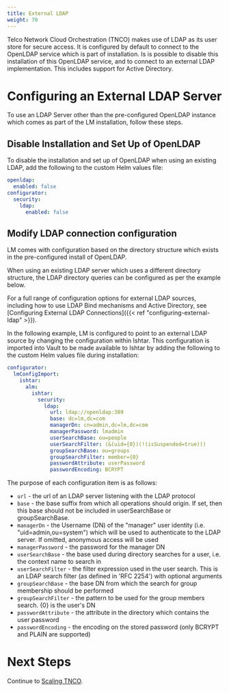 ```yaml
---
title: External LDAP
weight: 70
---
```


Telco Network Cloud Orchestration (TNCO) makes use of LDAP as its user store for secure access. It is configured by default to connect to the OpenLDAP service which is part of installation. Is is possible to disable this installation of this OpenLDAP service, and to connect to an external LDAP implementation. This includes support for Active Directory.

# Configuring an External LDAP Server

To use an LDAP Server other than the pre-configured OpenLDAP instance which comes as part of the LM installation, follow these steps.

## Disable Installation and Set Up of OpenLDAP

To disable the installation and set up of OpenLDAP when using an existing LDAP, add the following to the custom Helm values file:

```yaml
openldap:
  enabled: false
configurator:
  security:
    ldap:
      enabled: false
```

## Modify LDAP connection configuration

LM comes with configuration based on the directory structure which exists in the pre-configured install of OpenLDAP.

When using an existing LDAP server which uses a different directory structure, the LDAP directory queries can be configured as per the example below. 

For a full range of configuration options for external LDAP sources, including how to use LDAP Bind mechanisms and Active Directory, see [Configuring External LDAP Connections]({{< ref "configuring-external-ldap" >}}).

In the following example, LM is configured to point to an external LDAP source by changing the configuration within Ishtar. This configuration is imported into Vault to be made available to Ishtar by adding the following to the custom Helm values file during installation:

```yaml
configurator:
  lmConfigImport:
    ishtar:
      alm:
        ishtar:
          security:
            ldap:
              url: ldap://openldap:389
              base: dc=lm,dc=com
              managerDn: cn=admin,dc=lm,dc=com
              managerPassword: lmadmin
              userSearchBase: ou=people
              userSearchFilter: (&(uid={0})(!(isSuspended=true)))
              groupSearchBase: ou=groups
              groupSearchFilter: member={0}
              passwordAttribute: userPassword
              passwordEncoding: BCRYPT 
```


The purpose of each configuration item is as follows:

- `url` - the url of an LDAP server listening with the LDAP protocol
- `base` - the base suffix from which all operations should origin. If set, then this base should not be included in userSearchBase or groupSearchBase.
- `managerDn` - the Username (DN) of the "manager" user identity (i.e. "uid=admin,ou=system") which will be used to authenticate to the LDAP server. If omitted, anonymous access will be used
- `managerPassword` - the password for the manager DN
- `userSearchBase` - the base used during directory searches for a user, i.e. the context name to search in
- `userSearchFilter` - the filter expression used in the user search. This is an LDAP search filter (as defined in 'RFC 2254') with optional arguments
- `groupSearchBase` - the base DN from which the search for group membership should be performed
- `groupSearchFilter` - the pattern to be used for the group members search. {0} is the user's DN
- `passwordAttribute` - the attribute in the directory which contains the user password
- `passwordEncoding` - the encoding on the stored password (only BCRYPT and PLAIN are supported)



# Next Steps

Continue to [Scaling TNCO](/installation/lm/production/configuration/scaling-policy).